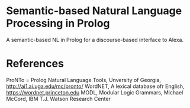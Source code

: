 # Semantic-based Natural Language Processing in Prolog

A semantic-based NL in Prolog for a discourse-based interface to Alexa.


# References

ProNTo = Prolog Natural Language Tools, Unversity of Georgia, http://ai1.ai.uga.edu/mc/pronto/
WordNET, A lexical database ofr English, https://wordnet.princeton.edu
MODL, Modular Logic Grammars, Michael McCord, IBM T.J. Watson Research Center

